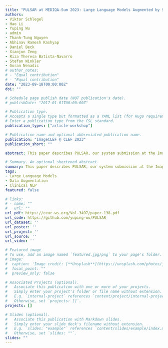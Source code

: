 ```yaml
---
title: "PULSAR at MEDIQA-Sum 2023: Large Language Models Augmented by Synthetic Dialogue Convert Patient Dialogues to Medical Records"
authors:
- Viktor Schlegel
- Hao Li
- Yuping Wu
- admin
- Thanh-Tung Nguyen
- Abhinav Ramesh Kashyap
- Daniel Beck
- Xiaojun Zeng
- Riza Theresa Batista-Navarro
- Stefan Winkler
- Goran Nenadic
# author_notes:
# - "Equal contribution"
# - "Equal contribution"
date: "2023-09-18T00:00:00Z"
doi: ""

# Schedule page publish date (NOT publication's date).
# publishDate: "2017-01-01T00:00:00Z"

# Publication type.
# Accepts a single type but formatted as a YAML list (for Hugo requirements).
# Enter a publication type from the CSL standard.
publication_types: ["article-workshop"]

# Publication name and optional abbreviated publication name.
publication: "ImageCLEF @ CLEF 2023"
publication_short: ""

abstract: This paper describes PULSAR, our system submission at the ImageClef 2023 MediQA-Sum task on summarising patient-doctor dialogues into clinical records. The proposed framework relies on domain-specific pre-training, to produce a specialised language model which is trained on task-specific natural data augmented by synthetic data generated by a black-box LLM. We find limited evidence towards the efficacy of domain-specific pre-training and data augmentation, while scaling up the language model yields the best performance gains. Our approach was ranked second and third among 13 submissions on task B of the challenge. Our code is available at https://github.com/yuping-wu/PULSAR.

# Summary. An optional shortened abstract.
summary: This paper describes PULSAR, our system submission at the ImageClef 2023 MediQA-Sum task on summarising patient-doctor dialogues into clinical records. The proposed framework relies on domain-specific pre-training, to produce a specialised language model which is trained on task-specific natural data augmented by synthetic data generated by a black-box LLM. We find limited evidence towards the efficacy of domain-specific pre-training and data augmentation, while scaling up the language model yields the best performance gains. Our approach was ranked second and third among 13 submissions on task B of the challenge. Our code is available at https://github.com/yuping-wu/PULSAR.
tags:
- Large Language Models
- Data Augmentation
- Clinical NLP
featured: false

# links:
# - name: ""
#   url: ""
url_pdf: https://ceur-ws.org/Vol-3497/paper-138.pdf
url_code: https://github.com/yuping-wu/PULSAR
url_dataset: ''
url_poster: ''
url_project: ''
url_source: ''
url_video: ''

# Featured image
# To use, add an image named `featured.jpg/png` to your page's folder. 
# image:
#  caption: 'Image credit: [**Unsplash**](https://unsplash.com/photos/jdD8gXaTZsc)'
#  focal_point: ""
#  preview_only: false

# Associated Projects (optional).
#   Associate this publication with one or more of your projects.
#   Simply enter your project's folder or file name without extension.
#   E.g. `internal-project` references `content/project/internal-project/index.md`.
#   Otherwise, set `projects: []`.
projects: []

# Slides (optional).
#   Associate this publication with Markdown slides.
#   Simply enter your slide deck's filename without extension.
#   E.g. `slides: "example"` references `content/slides/example/index.md`.
#   Otherwise, set `slides: ""`.
slides: ""
---
```

